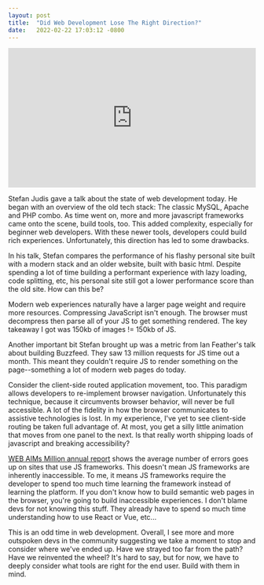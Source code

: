 ```yaml
---
layout: post
title:  "Did Web Development Lose The Right Direction?"
date:   2022-02-22 17:03:12 -0800
---
```



<iframe style="aspect-ratio:16 / 9; width: 100%;" src="https://www.youtube.com/embed/y0nVPmN_rhA" title="YouTube video player" frameborder="0" allow="accelerometer; autoplay; clipboard-write; encrypted-media; gyroscope; picture-in-picture" allowfullscreen></iframe>

Stefan Judis gave a talk about the state of web development today. He began with an overview of the old tech stack: The classic MySQL, Apache and PHP combo. As time went on, more and more javascript frameworks came onto the scene, build tools, too. This added complexity, especially for beginner web developers. With these newer tools, developers could build rich experiences. Unfortunately, this direction has led to some drawbacks. 

In his talk, Stefan compares the performance of his flashy personal site built with a modern stack and an older website, built with basic html. Despite spending a lot of time building a performant experience with lazy loading, code splitting, etc, his personal site still got a lower performance score than the old site. How can this be? 

Modern web experiences naturally have a larger page weight and require more resources. Compressing JavaScript isn't enough. The browser must decompress then parse all of your JS to get something rendered. The key takeaway I got was 150kb of images != 150kb of JS.

Another important bit Stefan brought up was a metric from Ian Feather's talk about building Buzzfeed. They saw 13 million requests for JS time out a month. This meant they couldn't require JS to render something on the page--something a lot of modern web pages do today. 

Consider the client-side routed application movement, too. This paradigm allows developers to re-implement browser navigation. Unfortunately this technique, because it circumvents browser behavior, will never be full accessible. A lot of the fidelity in how the browser communicates to assistive technologies is lost. In my experience, I've yet to see client-side routing be taken full advantage of. At most, you get a silly little animation that moves from one panel to the next. Is that really worth shipping loads of javascript and breaking accessibility? 

[WEB AIMs Million annual report](https://webaim.org/projects/million/) shows the average number of errors goes up on sites that use JS frameworks. This doesn't mean JS frameworks are inherently inaccessible. To me, it means JS frameworks require the developer to spend too much time learning the framework instead of learning the platform. If you don't know how to build semantic web pages in the browser, you're going to build inaccessible experiences. I don't blame devs for not knowing this stuff. They already have to spend so much time understanding how to use React or Vue, etc... 

This is an odd time in web development. Overall, I see more and more outspoken devs in the community suggesting we take a moment to stop and consider where we've ended up. Have we strayed too far from the path? Have we reinvented the wheel? It's hard to say, but for now, we have to deeply consider what tools are right for the end user. Build with them in mind. 